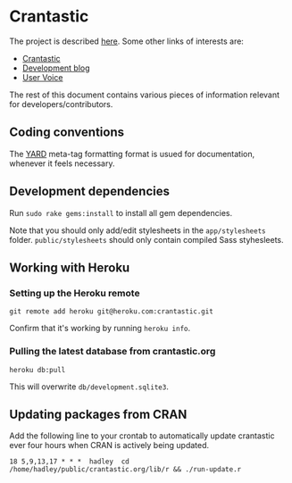 # Crantastic

The project is described [here](http://dev.crantastic.org/about). Some other
links of interests are:

- [Crantastic](http://crantastic.org/)
- [Development blog](http://blog.crantastic.org/)
- [User Voice](http://crantastic.uservoice.com/)

The rest of this document contains various pieces of information relevant for
developers/contributors.

## Coding conventions

The [YARD](http://github.com/lsegal/yard/tree/master) meta-tag formatting format
is usued for documentation, whenever it feels necessary.

## Development dependencies

Run `sudo rake gems:install` to install all gem dependencies.

Note that you should only add/edit stylesheets in the `app/stylesheets` folder.
`public/stylesheets` should only contain compiled Sass styhesleets.

## Working with Heroku

### Setting up the Heroku remote

    git remote add heroku git@heroku.com:crantastic.git

Confirm that it's working by running `heroku info`.

### Pulling the latest database from crantastic.org

    heroku db:pull

This will overwrite `db/development.sqlite3`.

## Updating packages from CRAN

Add the following line to your crontab to automatically update crantastic ever
four hours when CRAN is actively being updated.

    18 5,9,13,17 * * *  hadley  cd /home/hadley/public/crantastic.org/lib/r && ./run-update.r
